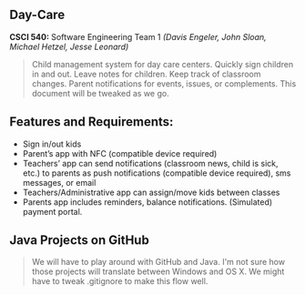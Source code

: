 Day-Care
-----

**CSCI 540:** Software Engineering Team 1 _(Davis Engeler, John Sloan, Michael Hetzel, Jesse Leonard)_

> Child management system for day care centers. Quickly sign children in and out. 
> Leave notes for children. Keep track of classroom changes. Parent notifications
> for events, issues, or complements. This document will be tweaked as we go.

Features and Requirements:
----

* Sign in/out kids
* Parent’s app with NFC (compatible device required)
* Teachers’ app can send notifications (classroom news, child is sick, etc.) to parents as push notifications (compatible device required), sms messages, or email
* Teachers/Administrative app can assign/move kids between classes
* Parents app includes reminders, balance notifications. (Simulated) payment portal.


Java Projects on GitHub
----
>We will have to play around with GitHub and Java. I'm not sure how those projects will translate between Windows and OS X. We might have to tweak .gitignore to make this flow well. 